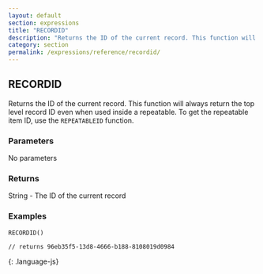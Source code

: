 ```yaml
---
layout: default
section: expressions
title: "RECORDID"
description: "Returns the ID of the current record. This function will always return the top level record ID even when used inside a repeatable. To get the repeatable item ID, use the REPEATABLEID function."
category: section
permalink: /expressions/reference/recordid/
---
```


## RECORDID

Returns the ID of the current record. This function will always return the top level record ID even when used inside a repeatable. To get the repeatable item ID, use the `REPEATABLEID` function.

### Parameters

No parameters

### Returns

String - The ID of the current record

### Examples

~~~
RECORDID()

// returns 96eb35f5-13d8-4666-b188-8108019d0984
~~~
{: .language-js}